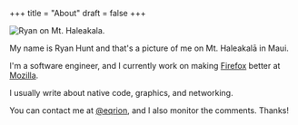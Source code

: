 +++
title = "About"
draft = false
+++

<img class="hero" src="/images/headshot.jpg" alt="Ryan on Mt. Haleakala."/>

My name is Ryan Hunt and that's a picture of me on Mt. Haleakalā in Maui.

I'm a software engineer, and I currently work on making [Firefox](https://www.mozilla.org/en-US/firefox/) better at [Mozilla](https://mozilla.org).

I usually write about native code, graphics, and networking.

You can contact me at [@eqrion](https://twitter.com/eqrion), and I also monitor the comments. Thanks!
